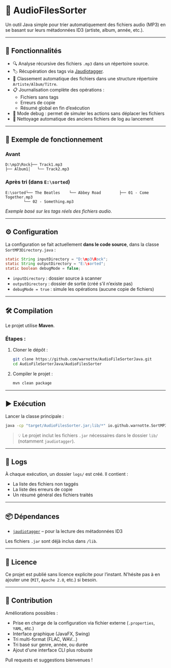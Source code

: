 
# 🎵 AudioFilesSorter

Un outil Java simple pour trier automatiquement des fichiers audio (MP3) en se basant sur leurs métadonnées ID3 (artiste, album, année, etc.).

---

## 🚀 Fonctionnalités

- 🔍 Analyse récursive des fichiers `.mp3` dans un répertoire source.
- 🏷️ Récupération des tags via [Jaudiotagger](https://bitbucket.org/ijabz/jaudiotagger).
- 📂 Classement automatique des fichiers dans une structure répertoire `Artiste/Album/Titre`.
- 📋 Journalisation complète des opérations :
  - Fichiers sans tags
  - Erreurs de copie
  - Résumé global en fin d’exécution
- 🧪 Mode debug : permet de simuler les actions sans déplacer les fichiers
- 🧹 Nettoyage automatique des anciens fichiers de log au lancement

---

## 📁 Exemple de fonctionnement

### Avant

```
D:\mp3\Rock├── Track1.mp3
├── Album1│   └── Track2.mp3
```

### Après tri (dans `E:\sorted`)

```
E:\sorted└── The Beatles    └── Abbey Road        ├── 01 - Come Together.mp3
        └── 02 - Something.mp3
```

*Exemple basé sur les tags réels des fichiers audio.*

---

## ⚙️ Configuration

La configuration se fait actuellement **dans le code source**, dans la classe `SortMP3Directory.java` :

```java
static String inputDirectory = "D:\mp3\Rock";
static String outputDirectory = "E:\sorted";
static boolean debugMode = false;
```

- `inputDirectory` : dossier source à scanner
- `outputDirectory` : dossier de sortie (créé s’il n’existe pas)
- `debugMode = true` : simule les opérations (aucune copie de fichiers)

---

## 🛠️ Compilation

Le projet utilise **Maven**.

### Étapes :

1. Cloner le dépôt :
   ```bash
   git clone https://github.com/warnotte/AudioFileSorterJava.git
   cd AudioFileSorterJava/AudioFilesSorter
   ```

2. Compiler le projet :
   ```bash
   mvn clean package
   ```

---

## ▶️ Exécution

Lancer la classe principale :

```bash
java -cp "target/AudioFilesSorter.jar;lib/*" io.github.warnotte.SortMP3Directory
```

> 💡 Le projet inclut les fichiers `.jar` nécessaires dans le dossier `lib/` (notamment `jaudiotagger`).

---

## 📑 Logs

À chaque exécution, un dossier `logs/` est créé. Il contient :
- La liste des fichiers non taggés
- La liste des erreurs de copie
- Un résumé général des fichiers traités

---

## 📦 Dépendances

- [`jaudiotagger`](https://bitbucket.org/ijabz/jaudiotagger) – pour la lecture des métadonnées ID3

Les fichiers `.jar` sont déjà inclus dans `/lib`.

---

## 📄 Licence

Ce projet est publié sans licence explicite pour l’instant. N'hésite pas à en ajouter une (`MIT`, `Apache 2.0`, etc.) si besoin.

---

## 🤝 Contribution

Améliorations possibles :
- Prise en charge de la configuration via fichier externe (`.properties`, `YAML`, etc.)
- Interface graphique (JavaFX, Swing)
- Tri multi-format (FLAC, WAV…)
- Tri basé sur genre, année, ou durée
- Ajout d'une interface CLI plus robuste

Pull requests et suggestions bienvenues !
